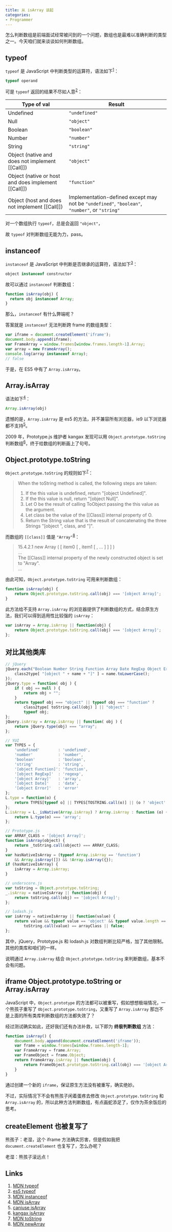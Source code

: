 ```yaml
---
title: 从 isArray 谈起
categories:
- Programmer
---
```


怎么判断数组是前端面试经常被问到的一个问题，数组也是最难以准确判断的类型之一。今天咱们就来谈谈如何判断数组。

## typeof

`typeof` 是 JavaScript 中判断类型的运算符，语法如下<sup>[1][MDN typeof]</sup>：

```js
typeof operand
```

可是 `typeof` 返回的结果不尽如人意<sup>[2][es5 typeof]</sup>：

Type of val | Result
------------|------------
Undefined   | `"undefined"`
Null        | `"object"`
Boolean     | `"boolean"`
Number      | `"number"`
String      | `"string"`
Object (native and does not implement [[Call]]) | `"object"`
Object (native or host and does implement [[Call]]) | `"function"`
Object (host and does not implement [[Call]]) | Implementation-defined except may not be `"undefined"`, `"boolean"`, `"number"`, or `"string"`

对一个数组执行 `typeof`，总是会返回 `"object"`，

故 `typeof` 对判断数组无能为力，pass。

<!-- more -->

## instanceof

`instanceof` 是 JavaScript 中判断是否继承的运算符，语法如下<sup>[3][MDN instanceof]</sup>：

```js
object instanceof constructor
```

故可以通过 `instanceof` 判断数组：

```js
function isArray(obj) {
  return obj instanceof Array;
}
```

那么，`instanceof` 有什么弊端呢？

答案就是 `instanceof` 无法判断跨 frame 的数组类型：

```js
var iframe = document.createElement('iframe');
document.body.append(iframe);
var FrameArray = window.frames[window.frames.length-1].Array;
var array = new FrameArray();
console.log(array instanceof Array);
// false
```

于是，在 ES5 中有了 `Array.isArray`。

## Array.isArray

语法如下<sup>[4][MDN isArray]</sup>：

```js
Array.isArray(obj)
```

遗憾的是，`Array.isArray` 是 es5 的方法，并不兼容所有浏览器，ie9 以下浏览器都不支持<sup>[5][caniuse isArray]</sup>。

2009 年，Prototype.js 维护者 kangax 发现可以用 `Object.prototype.toString` 判断数组<sup>[6][kangax isArray]</sup>，终于给数组的判断画上了句号。

## Object.prototype.toString

`Object.prototype.toString` 的规则如下<sup>[7][MDN toString]</sup>：

> When the toString method is called, the following steps are taken:
>
> 1. If the this value is undefined, return "[object Undefined]".
> 2. If the this value is null, return "[object Null]".
> 3. Let O be the result of calling ToObject passing the this value as the argument.
> 4. Let class be the value of the [[Class]] internal property of O.
> 5. Return the String value that is the result of concatenating the three Strings "[object ", class, and "]".

而数组的 `[[class]]` 值是 `"Array"`<sup>[8][MDN newArray]</sup>：

> 15.4.2.1 new Array ( [ item0 [ , item1 [ , … ] ] ] )  
> ...  
> The [[Class]] internal property of the newly constructed object is set to "Array".  
> ...

由此可知，`Object.prototype.toString` 可用来判断数组：

```js
function isArray(obj) {
	return Object.prototype.toString.call(obj) === '[object Array]';
}
```

此方法给不支持 `Array.isArray` 的浏览器提供了判断数组的方式，结合原生方法，我们可以得到适用性比较强的 `isArray`：

```js
var isArray = Array.isArray || function(obj) {
	return Object.prototype.toString.call(obj) === '[object Array]';
};
```

## 对比其他类库

```js
// jQuery
jQuery.each("Boolean Number String Function Array Date RegExp Object Error".split(" "), function(i, name) {
	class2type[ "[object " + name + "]" ] = name.toLowerCase();
});
jQuery.type = function( obj ) {
	if ( obj == null ) {
		return obj + "";
	}
	return typeof obj === "object" || typeof obj === "function" ?
		class2type[ toString.call(obj) ] || "object" :
		typeof obj;
};
jQuery.isArray = Array.isArray || function( obj ) {
    return jQuery.type(obj) === "array";
};
```

```js
// YUI
var TYPES = {
    'undefined'        : 'undefined',
    'number'           : 'number',
    'boolean'          : 'boolean',
    'string'           : 'string',
    '[object Function]': 'function',
    '[object RegExp]'  : 'regexp',
    '[object Array]'   : 'array',
    '[object Date]'    : 'date',
    '[object Error]'   : 'error'
};
L.type = function(o) {
    return TYPES[typeof o] || TYPES[TOSTRING.call(o)] || (o ? 'object' : 'null');
};
L.isArray = L._isNative(Array.isArray) ? Array.isArray : function (o) {
    return L.type(o) === 'array';
};
```

```js
// Prototype.js
var ARRAY_CLASS = '[object Array]';
function isArray(object) {
    return _toString.call(object) === ARRAY_CLASS;
}
var hasNativeIsArray = (typeof Array.isArray == 'function')
    && Array.isArray([]) && !Array.isArray({});
if (hasNativeIsArray) {
    isArray = Array.isArray;
}
```

```js
// underscore.js
var toString = Object.prototype.toString;
_.isArray = nativeIsArray || function(obj) {
    return toString.call(obj) == '[object Array]';
};
```

```js
// lodash.js
var isArray = nativeIsArray || function(value) {
    return value && typeof value == 'object' && typeof value.length == 'number' &&
        toString.call(value) == arrayClass || false;
};
```

其中，jQuery，Prototype.js 和 lodash.js 对数组判断比较严格，加了其他限制。其他的类库和咱们的一样。

说明通过 `Array.isArray` 结合 `Object.ptototype.toString` 来判断数组，基本不会有问题。

## iframe Object.prototype.toString or Array.isArray

JavaScript 中，`Object.prototype` 的方法都可以被重写，假如想想极端情况，一个熊孩子重写了 `Object.prototype.toString`，又重写了 `Array.isArray` 那岂不是上面的所有类库判断数组的方法都失效了？

经过测试确实如此，还好我们还有办法补救，以下即为 **终极判断数组** 方法：

```js
function isArray() {
    document.body.append(document.createElement('iframe'));
    var frame = window.frames[window.frames.length-1];
    var FrameArray = frame.Array;
    var FrameObject = frame.Object;
    return FrameArray.isArray || function(obj) {
        return FrameObject.prototype.toString.call(obj) === '[object Array]';
    }
}
```

通过创建一个新的 `iframe`，保证原生方法没有被重写，确实绝妙。

不过，实际情况下不会有熊孩子闲着蛋疼去修改 `Object.prototype.toString` 和 `Array.isArray` 的，所以此种方法判断数组，有点画蛇添足了，仅作为茶余饭后的思考。

## createElement 也被复写了

熊孩子：老湿，这个 iframe 方法确实厉害，但是假如我把 `document.createElement` 也复写了，怎么办呢？

老湿：熊孩子滚远点！

## Links

1. [MDN typeof]
2. [es5 typeof]
3. [MDN instanceof]
4. [MDN isArray]
5. [caniuse isArray]
6. [kangax isArray]
7. [MDN toString]
8. [MDN newArray]

[MDN typeof]: https://developer.mozilla.org/en-US/docs/Web/JavaScript/Reference/Operators/typeof
[es5 typeof]: http://www.ecma-international.org/ecma-262/5.1/#sec-11.4.3
[MDN instanceof]: https://developer.mozilla.org/en-US/docs/Web/JavaScript/Reference/Operators/instanceof
[MDN isArray]: https://developer.mozilla.org/en-US/docs/Web/JavaScript/Reference/Global_Objects/Array/isArray
[caniuse isArray]: http://kangax.github.io/compat-table/es5/#Array.isArray
[kangax isArray]: http://perfectionkills.com/instanceof-considered-harmful-or-how-to-write-a-robust-isarray/
[MDN toString]: http://www.ecma-international.org/ecma-262/5.1/#sec-15.2.4.2
[MDN newArray]: http://www.ecma-international.org/ecma-262/5.1/#sec-15.4.2.1
